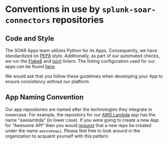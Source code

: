 # Conventions in use by ```splunk-soar-connectors``` repositories

## Code and Style
The SOAR Apps team utilizes Python for its Apps. Consequently, we have standardized on [PEP8](https://www.python.org/dev/peps/pep-0008/) style. Additionally, as part of our automated checks, we run the [Flake8](http://flake8.pycqa.org/en/latest/) and [isort](https://pycqa.github.io/isort/) linters. The linting configuration used for our apps can be found [here](https://github.com/phantomcyber/dev-cicd-tools/blob/main/lint-configs/tox.ini).

We would ask that you follow these guidelines when developing your App to ensure consistency without our platform.

## App Naming Convention
Our app repositories are named after the technologies they integrate in lowercase. For example, the repository for our [AWS Lambda](https://docs.aws.amazon.com/lambda/latest/dg/welcome.html) app has the name "awslambda" (in lower case).  If you were going to create a new App for "Awesome API" then you would [request](https://github.com/splunk-soar-connectors/.github/issues/new?assignees=&labels=&template=new_repo_request.md&title=) that a new repo be created under the name `awesomeapi`. Please feel free to look around in the organization to acquaint yourself with this pattern.
